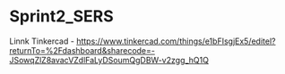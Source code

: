 # Sprint2_SERS

Linnk Tinkercad - https://www.tinkercad.com/things/e1bFIsgjEx5/editel?returnTo=%2Fdashboard&sharecode=-JSowqZlZ8avacVZdlFaLyDSoumQgDBW-v2zgg_hQ1Q
